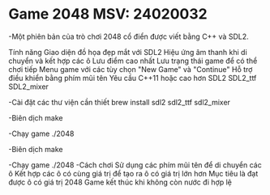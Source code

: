 # Game 2048    MSV: 24020032
-Một phiên bản của trò chơi 2048 cổ điển được viết bằng C++ và SDL2.

Tính năng
Giao diện đồ họa đẹp mắt với SDL2
Hiệu ứng âm thanh khi di chuyển và kết hợp các ô
Lưu điểm cao nhất
Lưu trạng thái game để có thể chơi tiếp
Menu game với các tùy chọn "New Game" và "Continue"
Hỗ trợ điều khiển bằng phím mũi tên
Yêu cầu
C++11 hoặc cao hơn
SDL2
SDL2_ttf
SDL2_mixer

-Cài đặt các thư viện cần thiết
brew install sdl2 sdl2_ttf sdl2_mixer

-Biên dịch
make

-Chạy game
./2048

-Biên dịch
make

-Chạy game
./2048
-Cách chơi
Sử dụng các phím mũi tên để di chuyển các ô
Kết hợp các ô có cùng giá trị để tạo ra ô có giá trị lớn hơn
Mục tiêu là đạt được ô có giá trị 2048
Game kết thúc khi không còn nước đi hợp lệ
